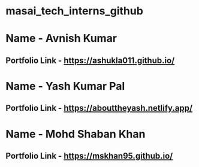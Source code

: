 # masai_tech_interns_github


# Name - Avnish Kumar
## Portfolio Link - https://ashukla011.github.io/


# Name - Yash Kumar Pal

## Portfolio Link - https://abouttheyash.netlify.app/

# Name - Mohd Shaban Khan
## Portfolio Link - https://mskhan95.github.io/


